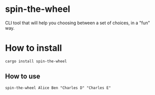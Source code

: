 # spin-the-wheel

CLI tool that will help you choosing between a set of choices, in a "fun" way.

# How to install

```
cargo install spin-the-wheel
```

## How to use
```
spin-the-wheel Alice Ben "Charles D" "Charles E"
```
